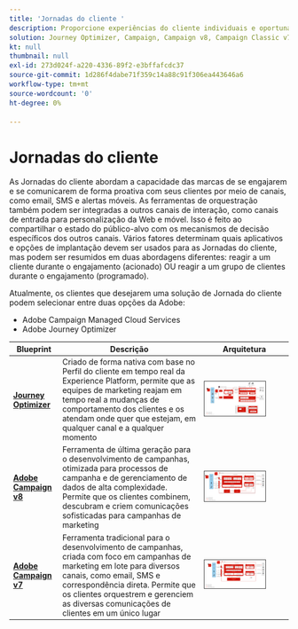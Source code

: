```yaml
---
title: 'Jornadas do cliente '
description: Proporcione experiências do cliente individuais e oportunas em todos os canais.
solution: Journey Optimizer, Campaign, Campaign v8, Campaign Classic v7, Campaign Standard, Experience Platform
kt: null
thumbnail: null
exl-id: 273d024f-a220-4336-89f2-e3bffafcdc37
source-git-commit: 1d286f4dabe71f359c14a88c91f306ea443646a6
workflow-type: tm+mt
source-wordcount: '0'
ht-degree: 0%

---
```


# Jornadas do cliente

As Jornadas do cliente abordam a capacidade das marcas de se engajarem e se comunicarem de forma proativa com seus clientes por meio de canais, como email, SMS e alertas móveis. As ferramentas de orquestração também podem ser integradas a outros canais de interação, como canais de entrada para personalização da Web e móvel. Isso é feito ao compartilhar o estado do público-alvo com os mecanismos de decisão específicos dos outros canais. Vários fatores determinam quais aplicativos e opções de implantação devem ser usados para as Jornadas do cliente, mas podem ser resumidos em duas abordagens diferentes: reagir a um cliente durante o engajamento (acionado) OU reagir a um grupo de clientes durante o engajamento (programado).

Atualmente, os clientes que desejarem uma solução de Jornada do cliente podem selecionar entre duas opções da Adobe:

<ul><li>Adobe Campaign Managed Cloud Services</li><li>Adobe Journey Optimizer</li></ul>

| Blueprint | Descrição | Arquitetura |
|---|---|---|
| **[Journey Optimizer](journey-optimizer.md)** | Criado de forma nativa com base no Perfil do cliente em tempo real da Experience Platform, permite que as equipes de marketing reajam em tempo real a mudanças de comportamento dos clientes e os atendam onde quer que estejam, em qualquer canal e a qualquer momento | <img src="assets/ajo-architecture.svg" alt="Blueprint de arquitetura de referência para o Journey Optimizer" style="width:75%; border:1px solid #4a4a4a" /> |
| **[Adobe Campaign v8](campaign-v8.md)** | Ferramenta de última geração para o desenvolvimento de campanhas, otimizada para processos de campanha e de gerenciamento de dados de alta complexidade. Permite que os clientes combinem, descubram e criem comunicações sofisticadas para campanhas de marketing | <img src="assets/campaign-v8-architecture.svg" alt="Blueprint de arquitetura de referência para o Campaign v8" style="width:75%; border:1px solid #4a4a4a" /> |
| **[Adobe Campaign v7](campaign-v7.md)** | Ferramenta tradicional para o desenvolvimento de campanhas, criada com foco em campanhas de marketing em lote para diversos canais, como email, SMS e correspondência direta. Permite que os clientes orquestrem e gerenciem as diversas comunicações de clientes em um único lugar | <img src="assets/campaign-v7-architecture.svg" alt="Blueprint de arquitetura de referência para o Campaign v7" style="width:75%; border:1px solid #4a4a4a" /> |
